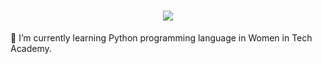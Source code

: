 <h1 align="center">
  <a href="https://git.io/typing-svg">
    <img src="https://readme-typing-svg.herokuapp.com/?lines=Hi there!👋;I+am+Sevda+Sanver&center=true&size=25">
  </a>
</h1>

🔭 I’m currently learning Python programming language in Women in Tech Academy.

<!--
**sevdasanver/sevdasanver** is a ✨ _special_ ✨ repository because its `README.md` (this file) appears on your GitHub profile.

Here are some ideas to get you started:

- 🔭 I’m currently working on ...
- 🌱 
- 👯 I’m looking to collaborate on ...
- 🤔 I’m looking for help with ...
- 💬 Ask me about ...
- 📫 How to reach me: ...
- 😄 Pronouns: ...
- ⚡ Fun fact: ...
-->
